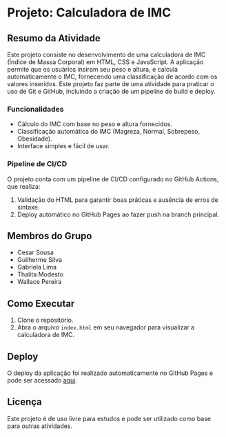 # Projeto: Calculadora de IMC

## Resumo da Atividade
Este projeto consiste no desenvolvimento de uma calculadora de IMC (Índice de Massa Corporal) em HTML, CSS e JavaScript. A aplicação permite que os usuários insiram seu peso e altura, e calcula automaticamente o IMC, fornecendo uma classificação de acordo com os valores inseridos. Este projeto faz parte de uma atividade para praticar o uso de Git e GitHub, incluindo a criação de um pipeline de build e deploy.

### Funcionalidades
- Cálculo do IMC com base no peso e altura fornecidos.
- Classificação automática do IMC (Magreza, Normal, Sobrepeso, Obesidade).
- Interface simples e fácil de usar.

### Pipeline de CI/CD
O projeto conta com um pipeline de CI/CD configurado no GitHub Actions, que realiza:
1. Validação do HTML para garantir boas práticas e ausência de erros de sintaxe.
2. Deploy automático no GitHub Pages ao fazer push na branch principal.

## Membros do Grupo
- Cesar Sousa
- Guilherme Silva
- Gabriela Lima
- Thalita Modesto
- Wallace Pereira

## Como Executar
1. Clone o repositório.
2. Abra o arquivo `index.html` em seu navegador para visualizar a calculadora de IMC.

## Deploy
O deploy da aplicação foi realizado automaticamente no GitHub Pages e pode ser acessado [aqui](URL_DO_GITHUB_PAGES).

## Licença
Este projeto é de uso livre para estudos e pode ser utilizado como base para outras atividades.
